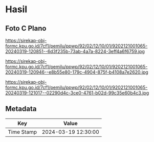 # Hasil

## Foto C Plano

https://sirekap-obj-formc.kpu.go.id/7cf1/pemilu/ppwp/92/02/12/10/01/9202121001065-20240319-120851--6d3f235b-73ab-4a7a-8224-3eff4a6f6759.jpg

https://sirekap-obj-formc.kpu.go.id/7cf1/pemilu/ppwp/92/02/12/10/01/9202121001065-20240319-120946--e8b55e80-179c-4904-875f-b4108a7e2620.jpg

https://sirekap-obj-formc.kpu.go.id/7cf1/pemilu/ppwp/92/02/12/10/01/9202121001065-20240319-121017--02290d4c-3ce0-4761-b02d-99c35e60b4c3.jpg


## Metadata

| Key        | Value               |
| ---------- | ------------------- |
| Time Stamp | 2024-03-19 12:30:00 |



